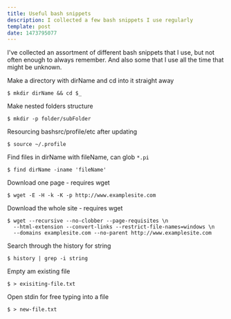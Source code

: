 ```yaml
---
title: Useful bash snippets
description: I collected a few bash snippets I use regularly
template: post
date: 1473795077
---
```


I've collected an assortment of different bash snippets that I use, but not often enough to always remember. And also some that I use all the time that might be unknown.


Make a directory with dirName and cd into it straight away

```
$ mkdir dirName && cd $_
```

Make nested folders structure

```
$ mkdir -p folder/subFolder
```

Resourcing bashsrc/profile/etc after updating
```
$ source ~/.profile
```

Find files in dirName with fileName, can glob `*.pi`
```
$ find dirName -iname 'fileName'
```

Download one page - requires wget
```
$ wget -E -H -k -K -p http://www.examplesite.com
```

Download the whole site - requires wget
```
$ wget --recursive --no-clobber --page-requisites \n
  --html-extension --convert-links --restrict-file-names=windows \n 
  --domains examplesite.com --no-parent http://www.examplesite.com
```

Search through the history for string
```
$ history | grep -i string
```

Empty am existing file
```
$ > exisiting-file.txt
```

Open stdin for free typing into a file
```
$ > new-file.txt
```
